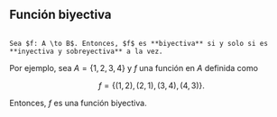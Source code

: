 ## Función biyectiva

```ad-definition

Sea $f: A \to B$. Entonces, $f$ es **biyectiva** si y solo si es **inyectiva y sobreyectiva** a la vez.

```

Por ejemplo, sea $A = \left\{ 1, 2, 3, 4 \right\}$ y $f$ una función en $A$ definida como

$$
f = \left\{ (1, 2), (2, 1), (3, 4), (4, 3) \right\}
.$$

Entonces, $f$ es una función biyectiva.

